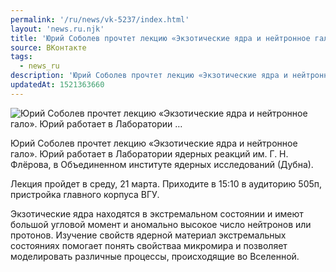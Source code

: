 ```yaml
---
permalink: '/ru/news/vk-5237/index.html'
layout: 'news.ru.njk'
title: 'Юрий Соболев прочтет лекцию «Экзотические ядра и нейтронное гало». Юрий работает в Лаборатории …'
source: ВКонтакте
tags:
  - news_ru
description: 'Юрий Соболев прочтет лекцию «Экзотические ядра и нейтронное гало». Юрий работает в Лаборатории …'
updatedAt: 1521363660
---
```

![Юрий Соболев прочтет лекцию «Экзотические ядра и нейтронное гало». Юрий работает в Лаборатории …](https://sun9-44.userapi.com/impf/c840227/v840227906/876a2/qMAKkT-jI8k.jpg?size=1024x768&quality=96&proxy=1&sign=5bb1894794ec9872ce0830048c4e9a6c&c_uniq_tag=ZVZWwGMg0GkiQNSVr5sHPRWCijMaYgzLBxY9TGnABQk&type=album)

Юрий Соболев прочтет лекцию «Экзотические ядра и нейтронное гало». Юрий работает в Лаборатории ядерных реакций им. Г. Н. Флёрова, в Объединенном институте ядерных исследований (Дубна).

Лекция пройдет в среду, 21 марта. Приходите в 15:10 в аудиторию 505п, пристройка главного корпуса ВГУ.

Экзотические ядра находятся в экстремальном состоянии и имеют большой угловой момент и аномально высокое число нейтронов или протонов. Изучение свойств ядерной материал экстремальных состояниях помогает понять свойстваа микромира и позволяет моделировать различные процессы, происходящие во Вселенной.
